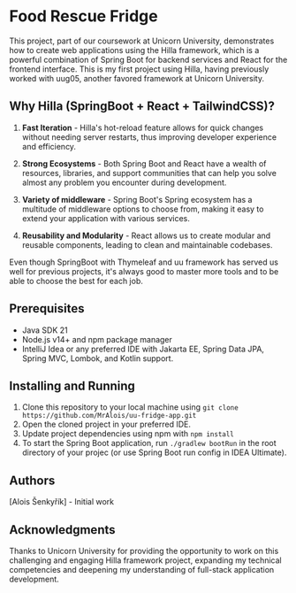 # Food Rescue Fridge

This project, part of our coursework at Unicorn University, demonstrates how to create web applications using the Hilla framework, which is a powerful combination of Spring Boot for backend services and React for the frontend interface. This is my first project using Hilla, having previously worked with uug05, another favored framework at Unicorn University.


## Why Hilla (SpringBoot + React + TailwindCSS)?

1. **Fast Iteration** - Hilla's hot-reload feature allows for quick changes without needing server restarts, thus improving developer experience and efficiency.

2. **Strong Ecosystems** - Both Spring Boot and React have a wealth of resources, libraries, and support communities that can help you solve almost any problem you encounter during development.

3. **Variety of middleware** - Spring Boot's Spring ecosystem has a multitude of middleware options to choose from, making it easy to extend your application with various services.

4. **Reusability and Modularity** - React allows us to create modular and reusable components, leading to clean and maintainable codebases.

Even though SpringBoot with Thymeleaf and uu framework has served us well for previous projects, it's always good to master more tools and to be able to choose the best for each job.

## Prerequisites

- Java SDK 21
- Node.js v14+ and npm package manager
- IntelliJ Idea or any preferred IDE with Jakarta EE, Spring Data JPA, Spring MVC, Lombok, and Kotlin support.

## Installing and Running

1. Clone this repository to your local machine using `git clone https://github.com/MrAlois/uu-fridge-app.git`
2. Open the cloned project in your preferred IDE.
3. Update project dependencies using npm with `npm install`
4. To start the Spring Boot application, run `./gradlew bootRun` in the root directory of your projec (or use Spring Boot run config in IDEA Ultimate).

## Authors

[Alois Šenkyřík] - Initial work

## Acknowledgments

Thanks to Unicorn University for providing the opportunity to work on this challenging and engaging Hilla framework project, expanding my technical competencies and deepening my understanding of full-stack application development.